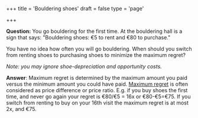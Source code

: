 +++
title = 'Bouldering shoes'
draft = false
type = 'page'

+++

**Question:** You go bouldering for the first time. At the bouldering hall is a sign that says: "Bouldering shoes: €5 to rent and €80 to purchase."

You have no idea how often you will go bouldering. When should you switch from renting shoes to purchasing shoes to minimize the maximum regret?

*Note: you may ignore shoe-depreciation and opportunity costs.*

**Answer**: Maximum regret is determined by the maximum amount you paid versus the minimum amount you could have paid. [Maximum regret](https://en.wikipedia.org/wiki/Regret_(decision_theory)) is often considered as price difference or price ratio. E.g. if you buy shoes the first time, and never go again your regret is €80/€5 = 16x or €80-€5=€75. If you switch from renting to buy on your 16th visit the maximum regret is at most 2x, and €75. 

